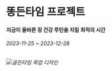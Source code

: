 # 똥든타임 프로젝트
<h4>지금이 올바른 장 건강 루틴을 지킬 최적의 시간</h4>
<h6>2023-11-25 ~ 2023-12-28<h6/>

![골든타임 목업 디자인](https://github.com/Jty98/Guardians-of-health/assets/130356276/b67bfdb4-b3e3-44af-b981-78d1f17786ce)
